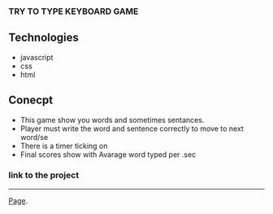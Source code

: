 ### TRY TO TYPE KEYBOARD GAME

## Technologies

- javascript
- css
- html

## Conecpt

- This game show you words and sometimes sentances.
- Player must write the word and sentence correctly to move to next word/se
- There is a timer ticking on
- Final scores show with Avarage word typed per .sec


### link to the project
---
[Page](https://abdul2025.github.io/tryping-game/).
